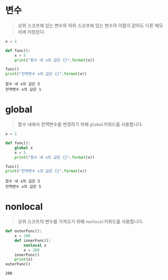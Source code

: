 # 변수
>상위 스코프에 있는 변수와 하위 스코프에 있는 변수의 이름이 같아도 다른 메모리에 저장된다.
```python
x = 1

def func():
	x = 5
	print("함수 내 x의 값은 {}".format(x))

func()
print("전역변수 x의 값은 {}".format(x))
```
```
함수 내 x의 값은 5
전역변수 x의 값은 1
```
# global
> 함수 내에서 전역변수를 변경하기 위해 `global`키워드를 사용합니다.
```python
x = 1

def func():
	global x
	x = 5
	print("함수 내 x의 값은 {}".format(x))

func()
print("전역변수 x의 값은 {}".format(x))
```
```
함수 내 x의 값은 5
전역변수 x의 값은 5
```
# nonlocal
> 상위 스코프의 변수를 가져오기 위해 `nonlocal`키워드를 사용합니다.
```python
def outerFunc():
	x = 100
	def innerFunc():
		nonlocal x
		x = 200
	innerFunc()
	print(x)
outerFunc()
```
```
200
```